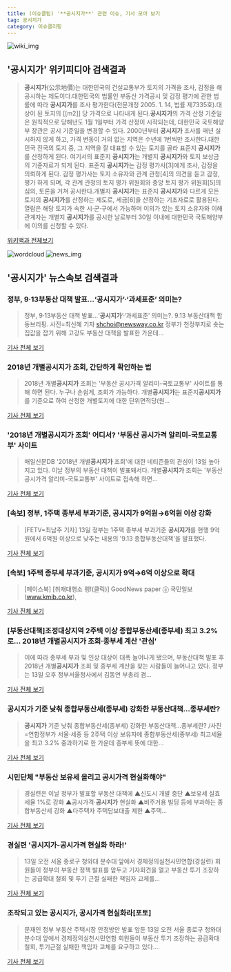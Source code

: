 ```yaml
---
title: (이슈클립) '**공시지가**' 관련 이슈, 기사 모아 보기
tag: 공시지가
category: 이슈클리핑
---
```

![wiki_img](https://user-images.githubusercontent.com/42597476/44503234-41136a80-a6d0-11e8-9071-6fc6418eafe4.png)
## **'**공시지가**'** 위키피디아 검색결과
>**공시지가**(公示地價)는 대한민국의 건설교통부가 토지의 가격을 조사, 감정을 해 공시하는 제도이다.대한민국의 법률인 부동산 가격공시 및 감정 평가에 관한 법률에 따라 **공시지가**를 조사 평가한다(전문개정 2005. 1. 14, 법률 제7335호).대상이 된 토지의 [[m2]] 당 가격으로 나타내게 된다.**공시지가**의 가격 산정 기준일은 원칙적으로 당해년도 1월 1일부터 가격 산정이 시작되는데, 대한민국 국토해양부 장관은 공시 기준일을 변경할 수 있다. 2000년부터 **공시지가** 조사를 매년 실시하지 않게 하고, 가격 변동이 거의 없는 지역은 수년에 1번씩만 조사한다.대한민국 전국의 토지 중, 그 지역을 잘 대표할 수 있는 토지를 골라 표준지 **공시지가**를 산정하게 된다. 여기서의 표준지 **공시지가**는 개별지 **공시지가**와 토지 보상금의 기준자료가 되게 된다. 표준지 **공시지가**는 감정 평가사[3]에게 조사, 감정을 의뢰하게 된다. 감정 평가사는 토지 소유자와 관계 관청[4]의 의견을 듣고 감정, 평가 하게 되며, 각 관계 관청의 토지 평가 위원회와 중앙 토지 평가 위원회[5]의 심의, 토론을 거쳐 공시한다.개별지 **공시지가**는 표준지 **공시지가**와 다르게 모든 토지의 **공시지가**를 산정하는 제도로, 세금[6]을 산정하는 기초자료로 활용된다. 열람은 해당 토지가 속한 시·군·구에서 가능하며 이의가 있는 토지 소유자와 이해 관계자는 개별지 **공시지가**를 공시한 날로부터 30일 이내에 대한민국 국토해양부에 이의를 신청할 수 있다.

<a href="https://ko.wikipedia.org/wiki/공시지가" target="_blank">위키백과 전체보기</a>

![wordcloud](https://s3.ap-northeast-2.amazonaws.com/lyrics101-wordcloud/2018-09-13-1536820874.png)
![news_img](https://user-images.githubusercontent.com/42597476/44507050-1206f400-a6e4-11e8-8d98-7ffbfebb353f.png)
## **'**공시지가**'** 뉴스속보 검색결과
### 정부, 9·13부동산 대책 발표…‘**공시지가**’·‘과세표준’ 의미는?

>정부, 9·13부동산 대책 발표…‘**공시지가**’·‘과세표준’ 의미는?. 9.13 부동산대책 합동브리핑. 사진=최신혜 기자 shchoi@newsway.co.kr 정부가 천정부지로 솟는 집값을 잡기 위해 고강도 부동산 대책을 발표한 가운데...

<a href="http://www.newsway.co.kr/news/view?tp=1&ud=2018091315313646723" target="_blank">기사 전체 보기</a>

### 2018년 개별**공시지가** 조회, 간단하게 확인하는 법

>2018년 개별**공시지가** 조회는 '부동산 공시가격 알리미-국토교통부' 사이트를 통해 하면 된다. 누구나 손쉽게, 조회가 가능하다. 개별**공시지가**는 표준지**공시지가**를 기준으로 하여 산정한 개별토지에 대한 단위면적당(원...

<a href="http://www.vop.co.kr/A00001331292.html" target="_blank">기사 전체 보기</a>

### '2018년 개별**공시지가** 조회' 어디서? '부동산 공시가격 알리미-국토교통부' 사이트

>매일신문DB '2018년 개별**공시지가** 조회'에 대한 네티즌들의 관심이 13일 높아지고 있다. 이날 정부의 부동산 대책이 발표돼서다. 개별**공시지가** 조회는 '부동산 공시가격 알리미-국토교통부' 사이트로 접속해 하면...

<a href="http://news.imaeil.com/Economy/2018091315262708678" target="_blank">기사 전체 보기</a>

### [속보] 정부, 1주택 종부세 부과기준, **공시지가** 9억원→6억원 이상 강화

>[FETV=최남주 기자] 13일 정부는 1주택 종부세 부과기준 **공시지가**를 현행 9억원에서 6억원 이상으로 낮추는 내용의 '9.13 종합부동산대책'을 발표했다.

<a href="http://www.fetv.co.kr/news/article.html?no=12480" target="_blank">기사 전체 보기</a>

### [속보] 1주택 종부세 부과기준, **공시지가** 9억→6억 이상으로 확대

>[페이스북] [취재대행소 왱!(클릭)] GoodNews paper ⓒ 국민일보(www.kmib.co.kr),

<a href="http://news.kmib.co.kr/article/view.asp?arcid=0012681585&code=61141111&cp=nv" target="_blank">기사 전체 보기</a>

### [부동산대책]조정대상지역 2주택 이상 종합부동산세(종부세) 최고 3.2%로… 2018년 개별**공시지가** 조회·종부세 계산 '관심'

>이에 따라 종부세 부과 및 인상 대상이 대폭 늘어나게 됐으며, 부동산대책 발표 후 2018년 개별**공시지가** 조회 및 종부세 계산을 찾는 사람들이 늘어나고 있다. 정부는 13일 오후 정부서울청사에서 김동연 부총리 겸...

<a href="http://www.kyeongin.com/main/view.php?key=20180913001516098" target="_blank">기사 전체 보기</a>

### **공시지가** 기준 낮춰 종합부동산세(종부세) 강화한 부동산대책...종부세란?

>**공시지가** 기준 낮춰 종합부동산세(종부세) 강화한 부동산대책...종부세란? /사진=연합정부가 서울·세종 등 2주택 이상 보유자에 종합부동산세(종부세) 최고세율을 최고 3.2% 중과하기로 한 가운데 종부세 뜻에 대한...

<a href="http://www.asiatoday.co.kr/view.php?key=20180913010008035" target="_blank">기사 전체 보기</a>

### 시민단체 "부동산 보유세 올리고 공시가격 현실화해야"

>경실련은 이날 정부가 발표할 부동산 대책에 ▲신도시 개발 중단 ▲보유세 실효세율 1%로 강화 ▲공시가격·**공시지가** 현실화 ▲비주거용 빌딩 등에 부과하는 종합부동산세 강화 ▲다주택자 주택담보대출 제한 ▲주택...

<a href="http://news.hankyung.com/article/2018091311797" target="_blank">기사 전체 보기</a>

### 경실련 '**공시지가**-공시가격 현실화 하라!'

>13일 오전 서울 종로구 청와대 분수대 앞에서 경제정의실천시민연합(경실련) 회원들이 정부의 부동산 정책 발표를 앞두고 기자회견을 열고 부동산 투기 조장하는 공급확대 철회 및 투기 근절 실패한 책임자 교체를...

<a href="http://news1.kr/photos/view/?3298474" target="_blank">기사 전체 보기</a>

### 조작되고 있는 **공시지가**, 공시가격 현실화라[포토]

>문재인 정부 부동산 주택시장 안정방안 발표 앞둔 13일 오전 서울 종로구 청와대 분수대 앞에서 경제정의실천시민연합 회원들이 부동산 투기 조장하는 공급확대 철회, 투기근절 실패한 책임자 교체를 요구하고 있다....

<a href="http://www.vop.co.kr/A00001331062.html" target="_blank">기사 전체 보기</a>


